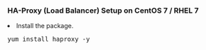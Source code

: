 <h3> HA-Proxy (Load Balancer) Setup on CentOS 7 / RHEL 7 </h3
<ol>
<li>Install the package.</li>
<pre>yum install haproxy -y</pre>
</ol>
